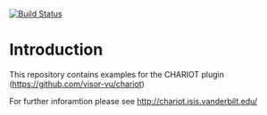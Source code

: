 [![Build Status](https://travis-ci.org/visor-vu/chariot.svg?branch=master)](https://travis-ci.org/visor-vu/chariot)

# Introduction

This repository contains examples for the CHARIOT plugin (https://github.com/visor-vu/chariot)

For further inforamtion please see http://chariot.isis.vanderbilt.edu/

